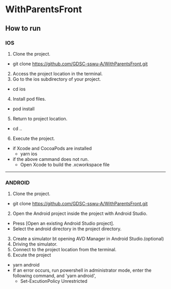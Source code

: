 # WithParentsFront
## How to run

### IOS
1. Clone the project.
- git clone https://github.com/GDSC-sswu-A/WithParentsFront.git
2. Access the project location in the terminal.
3. Go to the ios subdirectory of your project.
- cd ios
4. Install pod files.
- pod install
5. Return to project location.
- cd ..
6. Execute the project.
  - if Xcode and CocoaPods are installed
    - yarn ios
  - if the above cammand does not run.
    - Open Xcode to build the .xcworkspace file

---
### ANDROID
1. Clone the project.
- git clone https://github.com/GDSC-sswu-A/WithParentsFront.git
2. Open the Android project inside the project with Android Studio.
- Press [Open an existing Android Studio project].
- Select the android directory in the project directory.
3. Create a simulator bt opening AVD Manager in Android Studio.(optional)
4. Driving the simulator.
5. Connect to the project location from the terminal.
6. Excute the project
- yarn android
- If an error occurs, run powershell in administrator mode, enter the following command, and 'yarn android',
  - Set-ExcutionPolicy Unrestricted
